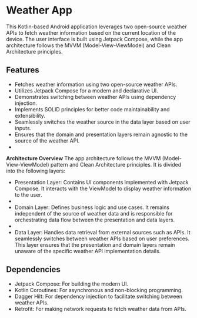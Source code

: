 # Weather App

This Kotlin-based Android application leverages two open-source weather APIs to fetch weather information based on the current location of the device. The user interface is built using Jetpack Compose, while the app architecture follows the MVVM (Model-View-ViewModel) and Clean Architecture principles.

## **Features**
* Fetches weather information using two open-source weather APIs.
* Utilizes Jetpack Compose for a modern and declarative UI.
* Demonstrates switching between weather APIs using dependency injection.
* Implements SOLID principles for better code maintainability and extensibility.
* Seamlessly switches the weather source in the data layer based on user inputs.
* Ensures that the domain and presentation layers remain agnostic to the source of the weather API.
* 

**Architecture Overview**
The app architecture follows the MVVM (Model-View-ViewModel) pattern and Clean Architecture principles. It is divided into the following layers:

* Presentation Layer: Contains UI components implemented with Jetpack Compose. It interacts with the ViewModel to display weather information to the user.
* 
* Domain Layer: Defines business logic and use cases. It remains independent of the source of weather data and is responsible for orchestrating data flow between the presentation and data layers.
* 
* Data Layer: Handles data retrieval from external sources such as APIs. It seamlessly switches between weather APIs based on user preferences. This layer ensures that the presentation and domain layers remain unaware of the specific weather API implementation details.

## **Dependencies**

* Jetpack Compose: For building the modern UI.
* Kotlin Coroutines: For asynchronous and non-blocking programming.
* Dagger Hilt: For dependency injection to facilitate switching between weather APIs.
* Retrofit: For making network requests to fetch weather data from APIs.